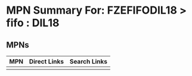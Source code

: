 



# MPN Summary For: FZEFIFODIL18 > fifo : DIL18

## MPNs
  

|MPN|Direct Links|Search Links|
| :--- | :--- | :--- |
||||
